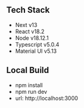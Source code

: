 ## Tech Stack

- Next v13
- React v18.2
- Node v18.12.1
- Typescript v5.0.4
- Material UI v5.13

## Local Build

- npm install
- npm run dev
- url: http://localhost:3000